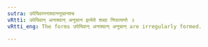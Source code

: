 ```yaml
---
sutra: उपेयिवाननाश्वाननूचानश्च
vRtti: उपेयिवान् अनाश्वान् अनूचान इत्येते शब्दा निपात्यन्ते ॥
vRtti_eng: The forms उपेयिवान् अनाश्वान् अनूचान् are irregularly formed.

---
```

